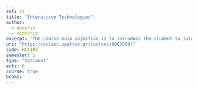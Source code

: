 ```yaml
---
ref: it
title: "Interactive Technologies"
author: 
  - avouris
  - sintoris
excerpt: "The course main objective is to introduce the student to interactive technologies and the design of interactive systems."
uri: "https://eclass.upatras.gr/courses/NOC3069/"
code: HCI103
semester: 1
type: "Optional"
ects: 6
course: true
books: 
---
```

